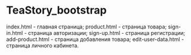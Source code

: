 # TeaStory_bootstrap

index.html - главная страница;
product.html - страница товара;
sign-in.html - страница авторизации;
sign-up.html - страница регистрации;
add-product.html - страница добавления товара;
edit-user-data.html - страница личного кабинета.